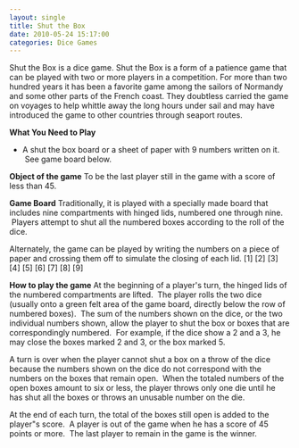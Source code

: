 ```yaml
---
layout: single
title: Shut the Box
date: 2010-05-24 15:17:00
categories: Dice Games
---
```

Shut the Box is a dice game.
Shut the Box is a form of a patience game that can be played with two or more players in a competition.
For more than two hundred years it has been a favorite game among the sailors of Normandy and some other parts of the French coast. They doubtless carried the game on voyages to help whittle away the long hours under sail and may have introduced the game to other countries through seaport routes.

<strong>What You Need to Play</strong>
<ul>
	<li>A shut the box board or a sheet of paper with 9 numbers written on it.  See game board below.</li>
</ul>
<strong>Object of the game</strong>
To be the last player still in the game with a score of less than 45.

<strong>Game Board</strong>
Traditionally, it is played with a specially made board that includes nine compartments with hinged lids, numbered one through nine.  Players attempt to shut all the numbered boxes according to the roll of the dice.

Alternately, the game can be played by writing the numbers on a piece of paper and crossing them off to simulate the closing of each lid.
[1] [2] [3] [4] [5] [6] [7] [8] [9]

<strong>How to play the game</strong>
At the beginning of a player's turn, the hinged lids of the numbered compartments are lifted.  The player rolls the two dice (usually onto a green felt area of the game board, directly below the row of numbered boxes).  The sum of the numbers shown on the dice, or the two individual numbers shown, allow the player to shut the box or boxes that are correspondingly numbered.  For example, if the dice show a 2 and a 3, he may close the boxes marked 2 and 3, or the box marked 5.

A turn is over when the player cannot shut a box on a throw of the dice because the numbers shown on the dice do not correspond with the numbers on the boxes that remain open.  When the totaled numbers of the open boxes amount to six or less, the player throws only one die until he has shut all the boxes or throws an unusable number on the die.

At the end of each turn, the total of the boxes still open is added to the player&quot;s score.  A player is out of the game when he has a score of 45 points or more.  The last player to remain in the game is the winner.
